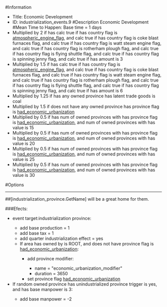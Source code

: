 #Information
 - Title: Economic Development
 - ID: industrialization_events.9
#Description
Economic Development
#Mean Time to Happen:
Base time = 1 days
 - Multiplied by 2 if has calc true if has country flag is [atmospheric_engine_flag](../flags/atmospheric_engine_flag.md), and calc true if has country flag is coke blast furnaces flag, and calc true if has country flag is watt steam engine flag, and calc true if has country flag is rotherham plough flag, and calc true if has country flag is flying shuttle flag, and calc true if has country flag is spinning jenny flag, and calc true if has amount is 3
 - Multiplied by 1.5 if has calc true if has country flag is [atmospheric_engine_flag](../flags/atmospheric_engine_flag.md), and calc true if has country flag is coke blast furnaces flag, and calc true if has country flag is watt steam engine flag, and calc true if has country flag is rotherham plough flag, and calc true if has country flag is flying shuttle flag, and calc true if has country flag is spinning jenny flag, and calc true if has amount is 6
 - Multiplied by 1.25 if has any owned province has latent trade goods is coal
 - Multiplied by 1.5 if does not have any owned province has province flag is [had_economic_urbanization](../flags/had_economic_urbanization.md)
 - Multiplied by 0.5 if has num of owned provinces with has province flag is [had_economic_urbanization](../flags/had_economic_urbanization.md), and num of owned provinces with has value is 15
 - Multiplied by 0.5 if has num of owned provinces with has province flag is [had_economic_urbanization](../flags/had_economic_urbanization.md), and num of owned provinces with has value is 20
 - Multiplied by 0.5 if has num of owned provinces with has province flag is [had_economic_urbanization](../flags/had_economic_urbanization.md), and num of owned provinces with has value is 25
 - Multiplied by 0.5 if has num of owned provinces with has province flag is [had_economic_urbanization](../flags/had_economic_urbanization.md), and num of owned provinces with has value is 30

#Options

___
##[industrialization_province.GetName] will be a great home for them.

###Efects:<ul><li>event target:industrialization province:</li><ul><li>add base production = 1</li><li>add base tax = 1</li><li>add quarter industrialization effect = yes</li><li>If area has owned by is ROOT, and does not have province flag is [had_economic_urbanization](../flags/had_economic_urbanization.md):</li><ul><li>add province modifier:</li><ul><li>name = "economic_urbanization_modifier"</li><li>duration = 3650</li></ul><li>set province flag [had_economic_urbanization](../flags/had_economic_urbanization.md)</li></ul></ul><li>If random owned province has unindustrialized province trigger is yes, and  has base manpower is 3:</li><ul><li>add base manpower = -2</li></ul></ul>
